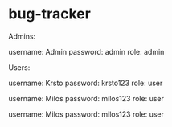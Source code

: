 # bug-tracker

Admins:

username: Admin
password: admin
role: admin

Users:

username: Krsto
password: krsto123
role: user

username: Milos
password: milos123
role: user

username: Milos
password: milos123
role: user